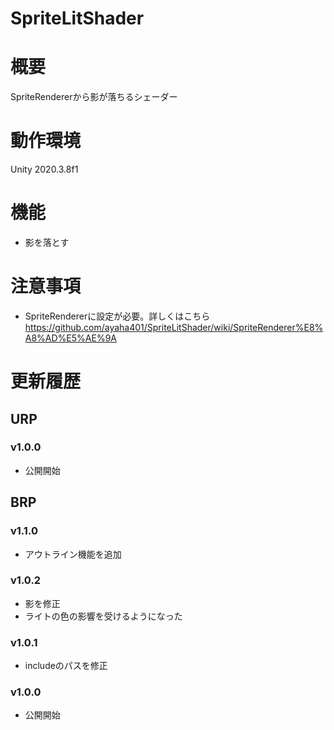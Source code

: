 # SpriteLitShader

# 概要
SpriteRendererから影が落ちるシェーダー

# 動作環境
Unity 2020.3.8f1

# 機能
* 影を落とす


# 注意事項
* SpriteRendererに設定が必要。詳しくはこちら<br>
https://github.com/ayaha401/SpriteLitShader/wiki/SpriteRenderer%E8%A8%AD%E5%AE%9A

# 更新履歴

## URP<br>
### v1.0.0<br>
* 公開開始<br>

## BRP<br>
### v1.1.0<br>
* アウトライン機能を追加
### v1.0.2<br>
* 影を修正<br>
* ライトの色の影響を受けるようになった
### v1.0.1<br>
* includeのパスを修正<br>
### v1.0.0<br>
* 公開開始<br>
